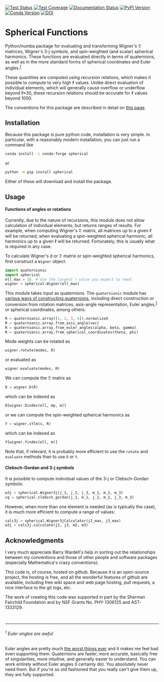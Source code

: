 [![Test Status](https://github.com/moble/spherical/workflows/tests/badge.svg)](https://github.com/moble/spherical/actions)
[![Test Coverage](https://codecov.io/gh/moble/spherical/branch/main/graph/badge.svg?token=zIw5m2Gs68)](https://codecov.io/gh/moble/spherical)
[![Documentation Status](https://readthedocs.org/projects/spherical/badge/?version=main)](https://spherical.readthedocs.io/en/main/?badge=main)
[![PyPI Version](https://img.shields.io/pypi/v/spherical?color=)](https://pypi.org/project/spherical/)
[![Conda Version](https://img.shields.io/conda/vn/conda-forge/spherical.svg?color=)](https://anaconda.org/conda-forge/spherical)
[![DOI](https://zenodo.org/badge/295054260.svg)](https://zenodo.org/badge/latestdoi/295054260)


# Spherical Functions

Python/numba package for evaluating and transforming Wigner's 𝔇 matrices,
Wigner's 3-j symbols, and spin-weighted (and scalar) spherical harmonics.
These functions are evaluated directly in terms of quaternions, as well as in
the more standard forms of spherical coordinates and Euler
angles.<sup>[1](#1-euler-angles-are-awful)</sup>

These quantities are computed using recursion relations, which makes it
possible to compute to very high ℓ values.  Unlike direct evaluation of
individual elements, which will generally cause overflow or underflow beyond
ℓ≈30, these recursion relations should be accurate for ℓ values beyond 1000.

The conventions for this package are described in detail on
[this page](http://moble.github.io/spherical/).

## Installation

Because this package is pure python code, installation is very simple.  In
particular, with a reasonably modern installation, you can just run a command
like

```bash
conda install -c conda-forge spherical
```

or

```bash
python -m pip install spherical
```

Either of these will download and install the package.


## Usage

#### Functions of angles or rotations

Currently, due to the nature of recursions, this module does not allow
calculation of individual elements, but returns ranges of results.  For
example, when computing Wigner's 𝔇 matrix, all matrices up to a given ℓ will be
returned; when evaluating a spin-weighted spherical harmonic, all harmonics up
to a given ℓ will be returned.  Fortunately, this is usually what is required
in any case.

To calculate Wigner's d or 𝔇 matrix or spin-weighted spherical harmonics, first
construct a `Wigner` object.

```python
import quaternionic
import spherical
ell_max = 16  # Use the largest ℓ value you expect to need
wigner = spherical.Wigner(ell_max)
```

This module takes input as quaternions.  The `quaternionic` module has [various
ways of constructing
quaternions](https://quaternionic.readthedocs.io/en/latest/#rotations),
including direct construction or conversion from rotation matrices, axis-angle
representation, Euler angles,<sup>[1](#euler-angles-are-awful)</sup> or
spherical coordinates, among others:

```python
R = quaternionic.array([1, 2, 3, 4]).normalized
R = quaternionic.array.from_axis_angle(vec)
R = quaternionic.array.from_euler_angles(alpha, beta, gamma)
R = quaternionic.array.from_spherical_coordinates(theta, phi)
```

Mode weights can be rotated as

```python
wigner.rotate(modes, R)
```

or evaluated as

```python
wigner.evaluate(modes, R)
```

We can compute the 𝔇 matrix as

```python
D = wigner.D(R)
```

which can be indexed as

```python
D[wigner.Dindex(ell, mp, m)]
```

or we can compute the spin-weighted spherical harmonics as

```python
Y = wigner.sYlm(s, R)
```

which can be indexed as

```python
Y[wigner.Yindex(ell, m)]
```

Note that, if relevant, it is probably more efficient to use the `rotate` and
`evaluate` methods than to use `D` or `Y`.



#### Clebsch-Gordan and 3-j symbols

It is possible to compute individual values of the 3-j or Clebsch-Gordan
symbols:

```python
w3j = spherical.Wigner3j(j_1, j_2, j_3, m_1, m_2, m_3)
cg = spherical.clebsch_gordan(j_1, m_1, j_2, m_2, j_3, m_3)
```

However, when more than one element is needed (as is typically the case), it is
much more efficient to compute a range of values:

```python
calc3j = spherical.Wigner3jCalculator(j2_max, j3_max)
w3j = calc3j.calculate(j2, j3, m2, m3)
```


## Acknowledgments

I very much appreciate Barry Wardell's help in sorting out the relationships
between my conventions and those of other people and software packages
(especially Mathematica's crazy conventions).

This code is, of course, hosted on github.  Because it is an open-source
project, the hosting is free, and all the wonderful features of github are
available, including free wiki space and web page hosting, pull requests, a
nice interface to the git logs, etc.

The work of creating this code was supported in part by the Sherman Fairchild
Foundation and by NSF Grants No. PHY-1306125 and AST-1333129.


<br/>

---

###### <sup>1</sup> Euler angles are awful

Euler angles are pretty much
[the worst things ever](http://moble.github.io/spherical/#euler-angles)
and it makes me feel bad even supporting them.  Quaternions are
faster, more accurate, basically free of singularities, more
intuitive, and generally easier to understand.  You can work entirely
without Euler angles (I certainly do).  You absolutely never need
them.  But if you're so old fashioned that you really can't give them
up, they are fully supported.
